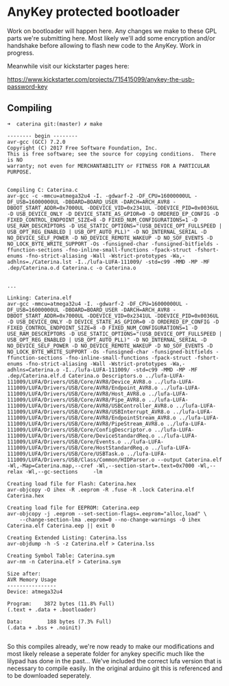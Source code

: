 # AnyKey protected bootloader

Work on bootloader will happen here. Any changes we make to these GPL parts we're submitting here.
Most likely we'll add some encryption and/or handshake before allowing to flash new code to the AnyKey.
Work in progress.

Meanwhile visit our kickstarter pages here:

https://www.kickstarter.com/projects/715415099/anykey-the-usb-password-key


## Compiling 

```
➜  caterina git:(master) ✗ make

-------- begin --------
avr-gcc (GCC) 7.2.0
Copyright (C) 2017 Free Software Foundation, Inc.
This is free software; see the source for copying conditions.  There is NO
warranty; not even for MERCHANTABILITY or FITNESS FOR A PARTICULAR PURPOSE.


Compiling C: Caterina.c
avr-gcc -c -mmcu=atmega32u4 -I. -gdwarf-2 -DF_CPU=16000000UL -DF_USB=16000000UL -DBOARD=BOARD_USER -DARCH=ARCH_AVR8 -DBOOT_START_ADDR=0x7000UL -DDEVICE_VID=0x2341UL -DDEVICE_PID=0x0036UL -D USB_DEVICE_ONLY -D DEVICE_STATE_AS_GPIOR=0 -D ORDERED_EP_CONFIG -D FIXED_CONTROL_ENDPOINT_SIZE=8 -D FIXED_NUM_CONFIGURATIONS=1 -D USE_RAM_DESCRIPTORS -D USE_STATIC_OPTIONS="(USB_DEVICE_OPT_FULLSPEED | USB_OPT_REG_ENABLED | USB_OPT_AUTO_PLL)" -D NO_INTERNAL_SERIAL -D NO_DEVICE_SELF_POWER -D NO_DEVICE_REMOTE_WAKEUP -D NO_SOF_EVENTS -D NO_LOCK_BYTE_WRITE_SUPPORT -Os -funsigned-char -funsigned-bitfields -ffunction-sections -fno-inline-small-functions -fpack-struct -fshort-enums -fno-strict-aliasing -Wall -Wstrict-prototypes -Wa,-adhlns=./Caterina.lst -I../lufa-LUFA-111009/ -std=c99 -MMD -MP -MF .dep/Caterina.o.d Caterina.c -o Caterina.o


...

Linking: Caterina.elf
avr-gcc -mmcu=atmega32u4 -I. -gdwarf-2 -DF_CPU=16000000UL -DF_USB=16000000UL -DBOARD=BOARD_USER -DARCH=ARCH_AVR8 -DBOOT_START_ADDR=0x7000UL -DDEVICE_VID=0x2341UL -DDEVICE_PID=0x0036UL -D USB_DEVICE_ONLY -D DEVICE_STATE_AS_GPIOR=0 -D ORDERED_EP_CONFIG -D FIXED_CONTROL_ENDPOINT_SIZE=8 -D FIXED_NUM_CONFIGURATIONS=1 -D USE_RAM_DESCRIPTORS -D USE_STATIC_OPTIONS="(USB_DEVICE_OPT_FULLSPEED | USB_OPT_REG_ENABLED | USB_OPT_AUTO_PLL)" -D NO_INTERNAL_SERIAL -D NO_DEVICE_SELF_POWER -D NO_DEVICE_REMOTE_WAKEUP -D NO_SOF_EVENTS -D NO_LOCK_BYTE_WRITE_SUPPORT -Os -funsigned-char -funsigned-bitfields -ffunction-sections -fno-inline-small-functions -fpack-struct -fshort-enums -fno-strict-aliasing -Wall -Wstrict-prototypes -Wa,-adhlns=Caterina.o -I../lufa-LUFA-111009/ -std=c99 -MMD -MP -MF .dep/Caterina.elf.d Caterina.o Descriptors.o ../lufa-LUFA-111009/LUFA/Drivers/USB/Core/AVR8/Device_AVR8.o ../lufa-LUFA-111009/LUFA/Drivers/USB/Core/AVR8/Endpoint_AVR8.o ../lufa-LUFA-111009/LUFA/Drivers/USB/Core/AVR8/Host_AVR8.o ../lufa-LUFA-111009/LUFA/Drivers/USB/Core/AVR8/Pipe_AVR8.o ../lufa-LUFA-111009/LUFA/Drivers/USB/Core/AVR8/USBController_AVR8.o ../lufa-LUFA-111009/LUFA/Drivers/USB/Core/AVR8/USBInterrupt_AVR8.o ../lufa-LUFA-111009/LUFA/Drivers/USB/Core/AVR8/EndpointStream_AVR8.o ../lufa-LUFA-111009/LUFA/Drivers/USB/Core/AVR8/PipeStream_AVR8.o ../lufa-LUFA-111009/LUFA/Drivers/USB/Core/ConfigDescriptor.o ../lufa-LUFA-111009/LUFA/Drivers/USB/Core/DeviceStandardReq.o ../lufa-LUFA-111009/LUFA/Drivers/USB/Core/Events.o ../lufa-LUFA-111009/LUFA/Drivers/USB/Core/HostStandardReq.o ../lufa-LUFA-111009/LUFA/Drivers/USB/Core/USBTask.o ../lufa-LUFA-111009/LUFA/Drivers/USB/Class/Common/HIDParser.o --output Caterina.elf -Wl,-Map=Caterina.map,--cref -Wl,--section-start=.text=0x7000 -Wl,--relax -Wl,--gc-sections     -lm

Creating load file for Flash: Caterina.hex
avr-objcopy -O ihex -R .eeprom -R .fuse -R .lock Caterina.elf Caterina.hex

Creating load file for EEPROM: Caterina.eep
avr-objcopy -j .eeprom --set-section-flags=.eeprom="alloc,load" \
	--change-section-lma .eeprom=0 --no-change-warnings -O ihex Caterina.elf Caterina.eep || exit 0

Creating Extended Listing: Caterina.lss
avr-objdump -h -S -z Caterina.elf > Caterina.lss

Creating Symbol Table: Caterina.sym
avr-nm -n Caterina.elf > Caterina.sym

Size after:
AVR Memory Usage
----------------
Device: atmega32u4

Program:    3872 bytes (11.8% Full)
(.text + .data + .bootloader)

Data:        188 bytes (7.3% Full)
(.data + .bss + .noinit)


```

So this compiles already, we're now ready to make our modifications and most likely release a seperate folder for anykey specific much like the lilypad has done in the past...
We've included the correct lufa version that is necessary to compile easily. In the original arduino git this is referenced and to be downloaded seperately.




